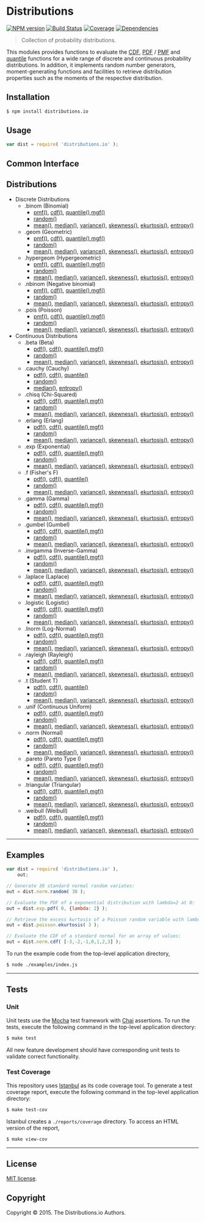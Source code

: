 Distributions
=========
[![NPM version][npm-image]][npm-url] [![Build Status][travis-image]][travis-url] [![Coverage][codecov-image]][codecov-url] [![Dependencies][dependencies-image]][dependencies-url]

> Collection of probability distributions.

This modules provides functions to evaluate the [CDF](cdf), [PDF](pdf) / [PMF](pmf) and [quantile](quantile) functions for a wide range of discrete and continuous probability distributions. In addition, it implements random number generators, moment-generating functions and facilities to retrieve distribution properties such as the moments of the respective distribution.


## Installation

``` bash
$ npm install distributions.io
```

## Usage

``` javascript
var dist = require( 'distributions.io' );
```

## Common Interface


## Distributions

-	Discrete Distributions
	-	.binom (Binomial)
		-	[pmf()][binomial-pmf], [cdf()][binomial-cdf], [quantile()][binomial-quantile],[mgf()][binomial-mgf]
		-	[random()][binomial-random]
		-	[mean()][binomial-mean], [median()][binomial-median], [variance()][binomial-variance], [skewness()][binomial-skewness], [ekurtosis()][binomial-ekurtosis], [entropy()][binomial-entropy]
	-	.geom (Geometric)
		-	[pmf()][geometric-pmf], [cdf()][geometric-cdf], [quantile()][geometric-quantile],[mgf()][geometric-mgf]
		-	[random()][geometric-random]
		-	[mean()][geometric-mean], [median()][geometric-median], [variance()][geometric-variance], [skewness()][geometric-skewness], [ekurtosis()][geometric-ekurtosis], [entropy()][geometric-entropy]
	-	.hypergeom (Hypergeometric)
		-	[pmf()][hypergeometric-pmf], [cdf()][hypergeometric-cdf], [quantile()][hypergeometric-quantile],[mgf()][hypergeometric-mgf]
		-	[random()][hypergeometric-random]
		-	[mean()][hypergeometric-mean], [median()][hypergeometric-median], [variance()][hypergeometric-variance], [skewness()][hypergeometric-skewness], [ekurtosis()][hypergeometric-ekurtosis], [entropy()][hypergeometric-entropy]
	-	.nbinom (Negative binomial)
		-	[pmf()][negative-binomial-pmf], [cdf()][negative-binomial-cdf], [quantile()][negative-binomial-quantile],[mgf()][negative-binomial-mgf]
		-	[random()][negative-binomial-random]
		-	[mean()][negative-binomial-mean], [median()][negative-binomial-median], [variance()][negative-binomial-variance], [skewness()][negative-binomial-skewness], [ekurtosis()][negative-binomial-ekurtosis], [entropy()][negative-binomial-entropy]
	-	.pois (Poisson)
		-	[pmf()][poisson-pmf], [cdf()][poisson-cdf], [quantile()][poisson-quantile],[mgf()][poisson-mgf]
		-	[random()][poisson-random]
		-	[mean()][poisson-mean], [median()][poisson-median], [variance()][poisson-variance], [skewness()][poisson-skewness], [ekurtosis()][poisson-ekurtosis], [entropy()][poisson-entropy]
-	Continuous Distributions
	-	.beta (Beta)
		-	[pdf()][beta-pdf], [cdf()][beta-cdf], [quantile()][beta-quantile],[mgf()][beta-mgf]
		-	[random()][beta-random]
		-	[mean()][beta-mean], [median()][beta-median], [variance()][beta-variance], [skewness()][beta-skewness], [ekurtosis()][beta-ekurtosis], [entropy()][beta-entropy]
	-	.cauchy (Cauchy)
		-	[pdf()][cauchy-pdf], [cdf()][cauchy-cdf], [quantile()][cauchy-quantile]
		-	[random()][cauchy-random]
		-	[median()][cauchy-median], [entropy()][cauchy-entropy]
	-	.chisq (Chi-Squared)
		-	[pdf()][chisquare-pdf], [cdf()][chisquare-cdf], [quantile()][chisquare-quantile],[mgf()][chisquare-mgf]
		-	[random()][chisquare-random]
		-	[mean()][chisquare-mean], [median()][chisquare-median], [variance()][chisquare-variance], [skewness()][chisquare-skewness], [ekurtosis()][chisquare-ekurtosis], [entropy()][chisquare-entropy]
	-	.erlang (Erlang)
		-	[pdf()][erlang-pdf], [cdf()][erlang-cdf], [quantile()][erlang-quantile],[mgf()][erlang-mgf]
		-	[random()][erlang-random]
		-	[mean()][erlang-mean], [median()][erlang-median], [variance()][erlang-variance], [skewness()][erlang-skewness], [ekurtosis()][erlang-ekurtosis], [entropy()][erlang-entropy]
	-	.exp (Exponential)
		-	[pdf()][exponential-pdf], [cdf()][exponential-cdf], [quantile()][exponential-quantile],[mgf()][exponential-mgf]
		-	[random()][exponential-random]
		-	[mean()][exponential-mean], [median()][exponential-median], [variance()][exponential-variance], [skewness()][exponential-skewness], [ekurtosis()][exponential-ekurtosis], [entropy()][exponential-entropy]
	-	.f (Fisher's F)
		-	[pdf()][f-pdf], [cdf()][f-cdf], [quantile()][f-quantile]
		-	[random()][f-random]
		-	[mean()][f-mean], [median()][f-median], [variance()][f-variance], [skewness()][f-skewness], [ekurtosis()][f-ekurtosis], [entropy()][f-entropy]
	-	.gamma (Gamma)
		-	[pdf()][gamma-pdf], [cdf()][gamma-cdf], [quantile()][gamma-quantile],[mgf()][gamma-mgf]
		-	[random()][gamma-random]
		-	[mean()][gamma-mean], [median()][gamma-median], [variance()][gamma-variance], [skewness()][gamma-skewness], [ekurtosis()][gamma-ekurtosis], [entropy()][gamma-entropy]
	-	.gumbel (Gumbel)
		-	[pdf()][gumbel-pdf], [cdf()][gumbel-cdf], [quantile()][gumbel-quantile],[mgf()][gumbel-mgf]
		-	[random()][gumbel-random]
		-	[mean()][gumbel-mean], [median()][gumbel-median], [variance()][gumbel-variance], [skewness()][gumbel-skewness], [ekurtosis()][gumbel-ekurtosis], [entropy()][gumbel-entropy]
	-	.invgamma (Inverse-Gamma)
		-	[pdf()][invgamma-pdf], [cdf()][invgamma-cdf], [quantile()][invgamma-quantile],[mgf()][invgamma-mgf]
		-	[random()][invgamma-random]
		-	[mean()][invgamma-mean], [median()][invgamma-median], [variance()][invgamma-variance], [skewness()][invgamma-skewness], [ekurtosis()][invgamma-ekurtosis], [entropy()][invgamma-entropy]
	-	.laplace (Laplace)
		-	[pdf()][laplace-pdf], [cdf()][laplace-cdf], [quantile()][laplace-quantile],[mgf()][laplace-mgf]
		-	[random()][laplace-random]
		-	[mean()][laplace-mean], [median()][laplace-median], [variance()][laplace-variance], [skewness()][laplace-skewness], [ekurtosis()][laplace-ekurtosis], [entropy()][laplace-entropy]
	-	.logistic (Logistic)
		-	[pdf()][logistic-pdf], [cdf()][logistic-cdf], [quantile()][logistic-quantile],[mgf()][logistic-mgf]
		-	[random()][logistic-random]
		-	[mean()][logistic-mean], [median()][logistic-median], [variance()][logistic-variance], [skewness()][logistic-skewness], [ekurtosis()][logistic-ekurtosis], [entropy()][logistic-entropy]
	-	.lnorm (Log-Normal)
		-	[pdf()][lognormal-pdf], [cdf()][lognormal-cdf], [quantile()][lognormal-quantile],[mgf()][lognormal-mgf]
		-	[random()][lognormal-random]
		-	[mean()][lognormal-mean], [median()][lognormal-median], [variance()][lognormal-variance], [skewness()][lognormal-skewness], [ekurtosis()][lognormal-ekurtosis], [entropy()][lognormal-entropy]
	-	.rayleigh (Rayleigh)
		-	[pdf()][rayleigh-pdf], [cdf()][rayleigh-cdf], [quantile()][rayleigh-quantile],[mgf()][rayleigh-mgf]
		-	[random()][rayleigh-random]
		-	[mean()][rayleigh-mean], [median()][rayleigh-median], [variance()][rayleigh-variance], [skewness()][rayleigh-skewness], [ekurtosis()][rayleigh-ekurtosis], [entropy()][rayleigh-entropy]
	-	.t (Student T)
		-	[pdf()][t-pdf], [cdf()][t-cdf], [quantile()][t-quantile]
		-	[random()][t-random]
		-	[mean()][t-mean], [median()][t-median], [variance()][t-variance], [skewness()][t-skewness], [ekurtosis()][t-ekurtosis], [entropy()][t-entropy]
	-	.unif (Continuous Uniform)
		-	[pdf()][uniform-pdf], [cdf()][uniform-cdf], [quantile()][uniform-quantile],[mgf()][uniform-mgf]
		-	[random()][uniform-random]
		-	[mean()][uniform-mean], [median()][uniform-median], [variance()][uniform-variance], [skewness()][uniform-skewness], [ekurtosis()][uniform-ekurtosis], [entropy()][uniform-entropy]
	-	.norm (Normal)
		-	[pdf()][normal-pdf], [cdf()][normal-cdf], [quantile()][normal-quantile],[mgf()][normal-mgf]
		-	[random()][normal-random]
		-	[mean()][normal-mean], [median()][normal-median], [variance()][normal-variance], [skewness()][normal-skewness], [ekurtosis()][normal-ekurtosis], [entropy()][normal-entropy]
	-	.pareto (Pareto Type I)
		-	[pdf()][pareto-type1-pdf], [cdf()][pareto-type1-cdf], [quantile()][pareto-type1-quantile],[mgf()][pareto-type1-mgf]
		-	[random()][pareto-type1-random]
		-	[mean()][pareto-type1-mean], [median()][pareto-type1-median], [variance()][pareto-type1-variance], [skewness()][pareto-type1-skewness], [ekurtosis()][pareto-type1-ekurtosis], [entropy()][pareto-type1-entropy]
	-	.triangular (Triangular)
		-	[pdf()][triangular-pdf], [cdf()][triangular-cdf], [quantile()][triangular-quantile],[mgf()][triangular-mgf]
		-	[random()][triangular-random]
		-	[mean()][triangular-mean], [median()][triangular-median], [variance()][triangular-variance], [skewness()][triangular-skewness], [ekurtosis()][triangular-ekurtosis], [entropy()][triangular-entropy]
	-	.weibull (Weibull)
		-	[pdf()][weibull-pdf], [cdf()][weibull-cdf], [quantile()][weibull-quantile],[mgf()][weibull-mgf]
		-	[random()][weibull-random]
		-	[mean()][weibull-mean], [median()][weibull-median], [variance()][weibull-variance], [skewness()][weibull-skewness], [ekurtosis()][weibull-ekurtosis], [entropy()][weibull-entropy]



---
## Examples

``` javascript
var dist = require( 'distributions.io' ),
	out;

// Generate 30 standard normal random variates:
out = dist.norm.random( 30 );

// Evaluate the PDF of a exponential distribution with lambda=2 at 0:
out = dist.exp.pdf( 0, {lambda: 2} );

// Retrieve the excess kurtosis of a Poisson random variable with lambda = 3:
out = dist.poisson.ekurtosis( 3 );

// Evaluate the CDF of a standard normal for an array of values:
out = dist.norm.cdf( [-3,-2,-1,0,1,2,3] );
```

To run the example code from the top-level application directory,

``` bash
$ node ./examples/index.js
```


---
## Tests

### Unit

Unit tests use the [Mocha][mocha] test framework with [Chai][chai] assertions. To run the tests, execute the following command in the top-level application directory:

``` bash
$ make test
```

All new feature development should have corresponding unit tests to validate correct functionality.


### Test Coverage

This repository uses [Istanbul][istanbul] as its code coverage tool. To generate a test coverage report, execute the following command in the top-level application directory:

``` bash
$ make test-cov
```

Istanbul creates a `./reports/coverage` directory. To access an HTML version of the report,

``` bash
$ make view-cov
```


---
## License

[MIT license](http://opensource.org/licenses/MIT).


## Copyright

Copyright &copy; 2015. The Distributions.io Authors.



[npm-image]: http://img.shields.io/npm/v/distributions.io.svg
[npm-url]: https://npmjs.org/package/distributions.io

[travis-image]: http://img.shields.io/travis/distributions-io/distributions.io/master.svg
[travis-url]: https://travis-ci.org/distributions-io/distributions.io

[codecov-image]: https://img.shields.io/codecov/c/github/distributions-io/distributions.io/master.svg
[codecov-url]: https://codecov.io/github/distributions-io/distributions.io?branch=master

[dependencies-image]: http://img.shields.io/david/distributions-io/distributions.io.svg
[dependencies-url]: https://david-dm.org/distributions-io/distributions.io

[dev-dependencies-image]: http://img.shields.io/david/dev/distributions-io/distributions.io.svg
[dev-dependencies-url]: https://david-dm.org/dev/distributions-io/distributions.io

[github-issues-image]: http://img.shields.io/github/issues/distributions-io/distributions.io.svg
[github-issues-url]: https://github.com/distributions-io/distributions.io/issues

[mocha]: http://mochajs.org
[chai]: http://chaijs.com
[istanbul]: https://github.com/gotwarlost/istanbul

[cdf]: https://en.wikipedia.org/wiki/Cumulative_distribution_function
[pdf]: https://en.wikipedia.org/wiki/Probability_density_function
[pmf]: https://en.wikipedia.org/wiki/Probability_mass_function
[quantile]: https://en.wikipedia.org/wiki/Quantile_function

[binomial-pmf]: https://github.com/distributions-io/binomial-pmf
[binomial-cdf]: https://github.com/distributions-io/binomial-cdf
[binomial-quantile]: https://github.com/distributions-io/binomial-quantile
[binomial-mgf]: https://github.com/distributions-io/binomial-mgf
[binomial-random]: https://github.com/distributions-io/binomial-random
[binomial-mean]: https://github.com/distributions-io/binomial-mean
[binomial-median]: https://github.com/distributions-io/binomial-median
[binomial-variance]: https://github.com/distributions-io/binomial-variance
[binomial-skewness]: https://github.com/distributions-io/binomial-skewness
[binomial-ekurtosis]: https://github.com/distributions-io/binomial-ekurtosis
[binomial-entropy]: https://github.com/distributions-io/binomial-entropy

[geometric-pmf]: https://github.com/distributions-io/geometric-pmf
[geometric-cdf]: https://github.com/distributions-io/geometric-cdf
[geometric-quantile]: https://github.com/distributions-io/geometric-quantile
[geometric-mgf]: https://github.com/distributions-io/geometric-mgf
[geometric-random]: https://github.com/distributions-io/geometric-random
[geometric-mean]: https://github.com/distributions-io/geometric-mean
[geometric-median]: https://github.com/distributions-io/geometric-median
[geometric-variance]: https://github.com/distributions-io/geometric-variance
[geometric-skewness]: https://github.com/distributions-io/geometric-skewness
[geometric-ekurtosis]: https://github.com/distributions-io/geometric-ekurtosis
[geometric-entropy]: https://github.com/distributions-io/geometric-entropy

[hypergeometric-pmf]: https://github.com/distributions-io/hypergeometric-pmf
[hypergeometric-cdf]: https://github.com/distributions-io/hypergeometric-cdf
[hypergeometric-quantile]: https://github.com/distributions-io/hypergeometric-quantile
[hypergeometric-mgf]: https://github.com/distributions-io/hypergeometric-mgf
[hypergeometric-random]: https://github.com/distributions-io/hypergeometric-random
[hypergeometric-mean]: https://github.com/distributions-io/hypergeometric-mean
[hypergeometric-median]: https://github.com/distributions-io/hypergeometric-median
[hypergeometric-variance]: https://github.com/distributions-io/hypergeometric-variance
[hypergeometric-skewness]: https://github.com/distributions-io/hypergeometric-skewness
[hypergeometric-ekurtosis]: https://github.com/distributions-io/hypergeometric-ekurtosis
[hypergeometric-entropy]: https://github.com/distributions-io/hypergeometric-entropy

[negative-binomial-pmf]: https://github.com/distributions-io/negative-binomial-pmf
[negative-binomial-cdf]: https://github.com/distributions-io/negative-binomial-cdf
[negative-binomial-quantile]: https://github.com/distributions-io/negative-binomial-quantile
[negative-binomial-mgf]: https://github.com/distributions-io/negative-binomial-mgf
[negative-binomial-random]: https://github.com/distributions-io/negative-binomial-random
[negative-binomial-mean]: https://github.com/distributions-io/negative-binomial-mean
[negative-binomial-median]: https://github.com/distributions-io/negative-binomial-median
[negative-binomial-variance]: https://github.com/distributions-io/negative-binomial-variance
[negative-binomial-skewness]: https://github.com/distributions-io/negative-binomial-skewness
[negative-binomial-ekurtosis]: https://github.com/distributions-io/negative-binomial-ekurtosis
[negative-binomial-entropy]: https://github.com/distributions-io/negative-binomial-entropy

[poisson-pmf]: https://github.com/distributions-io/poisson-pmf
[poisson-cdf]: https://github.com/distributions-io/poisson-cdf
[poisson-quantile]: https://github.com/distributions-io/poisson-quantile
[poisson-mgf]: https://github.com/distributions-io/poisson-mgf
[poisson-random]: https://github.com/distributions-io/poisson-random
[poisson-mean]: https://github.com/distributions-io/poisson-mean
[poisson-median]: https://github.com/distributions-io/poisson-median
[poisson-variance]: https://github.com/distributions-io/poisson-variance
[poisson-skewness]: https://github.com/distributions-io/poisson-skewness
[poisson-ekurtosis]: https://github.com/distributions-io/poisson-ekurtosis
[poisson-entropy]: https://github.com/distributions-io/poisson-entropy

[beta-pdf]: https://github.com/distributions-io/beta-pdf
[beta-cdf]: https://github.com/distributions-io/beta-cdf
[beta-quantile]: https://github.com/distributions-io/beta-quantile
[beta-mgf]: https://github.com/distributions-io/beta-mgf
[beta-random]: https://github.com/distributions-io/beta-random
[beta-mean]: https://github.com/distributions-io/beta-mean
[beta-median]: https://github.com/distributions-io/beta-median
[beta-variance]: https://github.com/distributions-io/beta-variance
[beta-skewness]: https://github.com/distributions-io/beta-skewness
[beta-ekurtosis]: https://github.com/distributions-io/beta-ekurtosis
[beta-entropy]: https://github.com/distributions-io/beta-entropy

[cauchy-pdf]: https://github.com/distributions-io/cauchy-pdf
[cauchy-cdf]: https://github.com/distributions-io/cauchy-cdf
[cauchy-quantile]: https://github.com/distributions-io/cauchy-quantile
[cauchy-random]: https://github.com/distributions-io/cauchy-random
[cauchy-median]: https://github.com/distributions-io/cauchy-median
[cauchy-entropy]: https://github.com/distributions-io/cauchy-entropy

[chisquare-pdf]: https://github.com/distributions-io/chisquare-pdf
[chisquare-cdf]: https://github.com/distributions-io/chisquare-cdf
[chisquare-quantile]: https://github.com/distributions-io/chisquare-quantile
[chisquare-mgf]: https://github.com/distributions-io/chisquare-mgf
[chisquare-random]: https://github.com/distributions-io/chisquare-random
[chisquare-mean]: https://github.com/distributions-io/chisquare-mean
[chisquare-median]: https://github.com/distributions-io/chisquare-median
[chisquare-variance]: https://github.com/distributions-io/chisquare-variance
[chisquare-skewness]: https://github.com/distributions-io/chisquare-skewness
[chisquare-ekurtosis]: https://github.com/distributions-io/chisquare-ekurtosis
[chisquare-entropy]: https://github.com/distributions-io/chisquare-entropy

[erlang-pdf]: https://github.com/distributions-io/erlang-pdf
[erlang-cdf]: https://github.com/distributions-io/erlang-cdf
[erlang-quantile]: https://github.com/distributions-io/erlang-quantile
[erlang-mgf]: https://github.com/distributions-io/erlang-mgf
[erlang-random]: https://github.com/distributions-io/erlang-random
[erlang-mean]: https://github.com/distributions-io/erlang-mean
[erlang-median]: https://github.com/distributions-io/erlang-median
[erlang-variance]: https://github.com/distributions-io/erlang-variance
[erlang-skewness]: https://github.com/distributions-io/erlang-skewness
[erlang-ekurtosis]: https://github.com/distributions-io/erlang-ekurtosis
[erlang-entropy]: https://github.com/distributions-io/erlang-entropy

[exponential-pdf]: https://github.com/distributions-io/exponential-pdf
[exponential-cdf]: https://github.com/distributions-io/exponential-cdf
[exponential-quantile]: https://github.com/distributions-io/exponential-quantile
[exponential-mgf]: https://github.com/distributions-io/exponential-mgf
[exponential-random]: https://github.com/distributions-io/exponential-random
[exponential-mean]: https://github.com/distributions-io/exponential-mean
[exponential-median]: https://github.com/distributions-io/exponential-median
[exponential-variance]: https://github.com/distributions-io/exponential-variance
[exponential-skewness]: https://github.com/distributions-io/exponential-skewness
[exponential-ekurtosis]: https://github.com/distributions-io/exponential-ekurtosis
[exponential-entropy]: https://github.com/distributions-io/exponential-entropy

[f-pdf]: https://github.com/distributions-io/f-pdf
[f-cdf]: https://github.com/distributions-io/f-cdf
[f-quantile]: https://github.com/distributions-io/f-quantile
[f-random]: https://github.com/distributions-io/f-random
[f-mean]: https://github.com/distributions-io/f-mean
[f-median]: https://github.com/distributions-io/f-median
[f-variance]: https://github.com/distributions-io/f-variance
[f-skewness]: https://github.com/distributions-io/f-skewness
[f-ekurtosis]: https://github.com/distributions-io/f-ekurtosis
[f-entropy]: https://github.com/distributions-io/f-entropy

[gamma-pdf]: https://github.com/distributions-io/gamma-pdf
[gamma-cdf]: https://github.com/distributions-io/gamma-cdf
[gamma-quantile]: https://github.com/distributions-io/gamma-quantile
[gamma-mgf]: https://github.com/distributions-io/gamma-mgf
[gamma-random]: https://github.com/distributions-io/gamma-random
[gamma-mean]: https://github.com/distributions-io/gamma-mean
[gamma-median]: https://github.com/distributions-io/gamma-median
[gamma-variance]: https://github.com/distributions-io/gamma-variance
[gamma-skewness]: https://github.com/distributions-io/gamma-skewness
[gamma-ekurtosis]: https://github.com/distributions-io/gamma-ekurtosis
[gamma-entropy]: https://github.com/distributions-io/gamma-entropy

[gumbel-pdf]: https://github.com/distributions-io/gumbel-pdf
[gumbel-cdf]: https://github.com/distributions-io/gumbel-cdf
[gumbel-quantile]: https://github.com/distributions-io/gumbel-quantile
[gumbel-mgf]: https://github.com/distributions-io/gumbel-mgf
[gumbel-random]: https://github.com/distributions-io/gumbel-random
[gumbel-mean]: https://github.com/distributions-io/gumbel-mean
[gumbel-median]: https://github.com/distributions-io/gumbel-median
[gumbel-variance]: https://github.com/distributions-io/gumbel-variance
[gumbel-skewness]: https://github.com/distributions-io/gumbel-skewness
[gumbel-ekurtosis]: https://github.com/distributions-io/gumbel-ekurtosis
[gumbel-entropy]: https://github.com/distributions-io/gumbel-entropy

[invgamma-pdf]: https://github.com/distributions-io/invgamma-pdf
[invgamma-cdf]: https://github.com/distributions-io/invgamma-cdf
[invgamma-quantile]: https://github.com/distributions-io/invgamma-quantile
[invgamma-mgf]: https://github.com/distributions-io/invgamma-mgf
[invgamma-random]: https://github.com/distributions-io/invgamma-random
[invgamma-mean]: https://github.com/distributions-io/invgamma-mean
[invgamma-median]: https://github.com/distributions-io/invgamma-median
[invgamma-variance]: https://github.com/distributions-io/invgamma-variance
[invgamma-skewness]: https://github.com/distributions-io/invgamma-skewness
[invgamma-ekurtosis]: https://github.com/distributions-io/invgamma-ekurtosis
[invgamma-entropy]: https://github.com/distributions-io/invgamma-entropy

[laplace-pdf]: https://github.com/distributions-io/laplace-pdf
[laplace-cdf]: https://github.com/distributions-io/laplace-cdf
[laplace-quantile]: https://github.com/distributions-io/laplace-quantile
[laplace-mgf]: https://github.com/distributions-io/laplace-mgf
[laplace-random]: https://github.com/distributions-io/laplace-random
[laplace-mean]: https://github.com/distributions-io/laplace-mean
[laplace-median]: https://github.com/distributions-io/laplace-median
[laplace-variance]: https://github.com/distributions-io/laplace-variance
[laplace-skewness]: https://github.com/distributions-io/laplace-skewness
[laplace-ekurtosis]: https://github.com/distributions-io/laplace-ekurtosis
[laplace-entropy]: https://github.com/distributions-io/laplace-entropy

[logistic-pdf]: https://github.com/distributions-io/logistic-pdf
[logistic-cdf]: https://github.com/distributions-io/logistic-cdf
[logistic-quantile]: https://github.com/distributions-io/logistic-quantile
[logistic-mgf]: https://github.com/distributions-io/logistic-mgf
[logistic-random]: https://github.com/distributions-io/logistic-random
[logistic-mean]: https://github.com/distributions-io/logistic-mean
[logistic-median]: https://github.com/distributions-io/logistic-median
[logistic-variance]: https://github.com/distributions-io/logistic-variance
[logistic-skewness]: https://github.com/distributions-io/logistic-skewness
[logistic-ekurtosis]: https://github.com/distributions-io/logistic-ekurtosis
[logistic-entropy]: https://github.com/distributions-io/logistic-entropy

[lognormal-pdf]: https://github.com/distributions-io/lognormal-pdf
[lognormal-cdf]: https://github.com/distributions-io/lognormal-cdf
[lognormal-quantile]: https://github.com/distributions-io/lognormal-quantile
[lognormal-mgf]: https://github.com/distributions-io/lognormal-mgf
[lognormal-random]: https://github.com/distributions-io/lognormal-random
[lognormal-mean]: https://github.com/distributions-io/lognormal-mean
[lognormal-median]: https://github.com/distributions-io/lognormal-median
[lognormal-variance]: https://github.com/distributions-io/lognormal-variance
[lognormal-skewness]: https://github.com/distributions-io/lognormal-skewness
[lognormal-ekurtosis]: https://github.com/distributions-io/lognormal-ekurtosis
[lognormal-entropy]: https://github.com/distributions-io/lognormal-entropy

[rayleigh-pdf]: https://github.com/distributions-io/rayleigh-pdf
[rayleigh-cdf]: https://github.com/distributions-io/rayleigh-cdf
[rayleigh-quantile]: https://github.com/distributions-io/rayleigh-quantile
[rayleigh-mgf]: https://github.com/distributions-io/rayleigh-mgf
[rayleigh-random]: https://github.com/distributions-io/rayleigh-random
[rayleigh-mean]: https://github.com/distributions-io/rayleigh-mean
[rayleigh-median]: https://github.com/distributions-io/rayleigh-median
[rayleigh-variance]: https://github.com/distributions-io/rayleigh-variance
[rayleigh-skewness]: https://github.com/distributions-io/rayleigh-skewness
[rayleigh-ekurtosis]: https://github.com/distributions-io/rayleigh-ekurtosis
[rayleigh-entropy]: https://github.com/distributions-io/rayleigh-entropy

[t-pdf]: https://github.com/distributions-io/t-pdf
[t-cdf]: https://github.com/distributions-io/t-cdf
[t-quantile]: https://github.com/distributions-io/t-quantile
[t-random]: https://github.com/distributions-io/t-random
[t-mean]: https://github.com/distributions-io/t-mean
[t-median]: https://github.com/distributions-io/t-median
[t-variance]: https://github.com/distributions-io/t-variance
[t-skewness]: https://github.com/distributions-io/t-skewness
[t-ekurtosis]: https://github.com/distributions-io/t-ekurtosis
[t-entropy]: https://github.com/distributions-io/t-entropy

[uniform-pdf]: https://github.com/distributions-io/uniform-pdf
[uniform-cdf]: https://github.com/distributions-io/uniform-cdf
[uniform-quantile]: https://github.com/distributions-io/uniform-quantile
[uniform-mgf]: https://github.com/distributions-io/uniform-mgf
[uniform-random]: https://github.com/distributions-io/uniform-random
[uniform-mean]: https://github.com/distributions-io/uniform-mean
[uniform-median]: https://github.com/distributions-io/uniform-median
[uniform-variance]: https://github.com/distributions-io/uniform-variance
[uniform-skewness]: https://github.com/distributions-io/uniform-skewness
[uniform-ekurtosis]: https://github.com/distributions-io/uniform-ekurtosis
[uniform-entropy]: https://github.com/distributions-io/uniform-entropy

[normal-pdf]: https://github.com/distributions-io/normal-pdf
[normal-cdf]: https://github.com/distributions-io/normal-cdf
[normal-quantile]: https://github.com/distributions-io/normal-quantile
[normal-mgf]: https://github.com/distributions-io/normal-mgf
[normal-random]: https://github.com/distributions-io/normal-random
[normal-mean]: https://github.com/distributions-io/normal-mean
[normal-median]: https://github.com/distributions-io/normal-median
[normal-variance]: https://github.com/distributions-io/normal-variance
[normal-skewness]: https://github.com/distributions-io/normal-skewness
[normal-ekurtosis]: https://github.com/distributions-io/normal-ekurtosis
[normal-entropy]: https://github.com/distributions-io/normal-entropy

[pareto-type1-pdf]: https://github.com/distributions-io/pareto-type1-pdf
[pareto-type1-cdf]: https://github.com/distributions-io/pareto-type1-cdf
[pareto-type1-quantile]: https://github.com/distributions-io/pareto-type1-quantile
[pareto-type1-mgf]: https://github.com/distributions-io/pareto-type1-mgf
[pareto-type1-random]: https://github.com/distributions-io/pareto-type1-random
[pareto-type1-mean]: https://github.com/distributions-io/pareto-type1-mean
[pareto-type1-median]: https://github.com/distributions-io/pareto-type1-median
[pareto-type1-variance]: https://github.com/distributions-io/pareto-type1-variance
[pareto-type1-skewness]: https://github.com/distributions-io/pareto-type1-skewness
[pareto-type1-ekurtosis]: https://github.com/distributions-io/pareto-type1-ekurtosis
[pareto-type1-entropy]: https://github.com/distributions-io/pareto-type1-entropy

[triangular-pdf]: https://github.com/distributions-io/triangular-pdf
[triangular-cdf]: https://github.com/distributions-io/triangular-cdf
[triangular-quantile]: https://github.com/distributions-io/triangular-quantile
[triangular-mgf]: https://github.com/distributions-io/triangular-mgf
[triangular-random]: https://github.com/distributions-io/triangular-random
[triangular-mean]: https://github.com/distributions-io/triangular-mean
[triangular-median]: https://github.com/distributions-io/triangular-median
[triangular-variance]: https://github.com/distributions-io/triangular-variance
[triangular-skewness]: https://github.com/distributions-io/triangular-skewness
[triangular-ekurtosis]: https://github.com/distributions-io/triangular-ekurtosis
[triangular-entropy]: https://github.com/distributions-io/triangular-entropy

[weibull-pdf]: https://github.com/distributions-io/weibull-pdf
[weibull-cdf]: https://github.com/distributions-io/weibull-cdf
[weibull-quantile]: https://github.com/distributions-io/weibull-quantile
[weibull-mgf]: https://github.com/distributions-io/weibull-mgf
[weibull-random]: https://github.com/distributions-io/weibull-random
[weibull-mean]: https://github.com/distributions-io/weibull-mean
[weibull-median]: https://github.com/distributions-io/weibull-median
[weibull-variance]: https://github.com/distributions-io/weibull-variance
[weibull-skewness]: https://github.com/distributions-io/weibull-skewness
[weibull-ekurtosis]: https://github.com/distributions-io/weibull-ekurtosis
[weibull-entropy]: https://github.com/distributions-io/weibull-entropy

